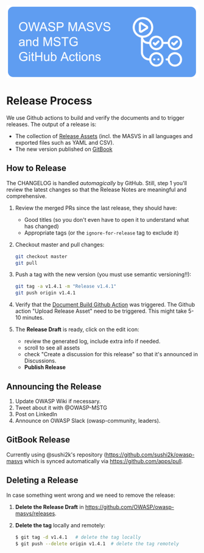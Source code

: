 ![OWASP MSTG](images/release_header.png)

# Release Process

We use Github actions to build and verify the documents and to trigger releases. The output of a release is:

- The collection of [Release Assets](https://github.com/OWASP/owasp-masvs/releases) (incl. the MASVS in all languages and exported files such as YAML and CSV).
- The new version published on [GitBook](https://mobile-security.gitbook.io/masvs)

## How to Release

The CHANGELOG is handled *automagically* by GitHub. Still, step 1 you'll review the latest changes so that the Release Notes are meaningful and comprehensive.

1. Review the merged PRs since the last release, they should have:
   - Good titles (so you don't even have to open it to understand what has changed)
   - Appropriate tags (or the `ignore-for-release` tag to exclude it)
2. Checkout master and pull changes:

    ```bash
    git checkout master
    git pull
    ```

3. Push a tag with the new version (you must use semantic versioning!!):

    ```bash
    git tag -a v1.4.1 -m "Release v1.4.1"
    git push origin v1.4.1
    ```

4. Verify that the [Document Build Github Action](https://github.com/OWASP/owasp-masvs/actions/workflows/docgenerator.yml) was triggered. The Github action "Upload Release Asset" need to be triggered. This might take 5-10 minutes.
5. The **Release Draft** is ready, click on the edit icon:
    - review the generated log, include extra info if needed.
    - scroll to see all assets
    - check "Create a discussion for this release" so that it's announced in Discussions.
    - **Publish Release**

## Announcing the Release

1. Update OWASP Wiki if necessary.
2. Tweet about it with @OWASP-MSTG
3. Post on LinkedIn
4. Announce on OWASP Slack (owasp-community, leaders).

## GitBook Release

Currently using @sushi2k's repository (https://github.com/sushi2k/owasp-masvs which is synced automatically via https://github.com/apps/pull.

## Deleting a Release

In case something went wrong and we need to remove the release:

1. **Delete the Release Draft** in <https://github.com/OWASP/owasp-masvs/releases>.
2. **Delete the tag** locally and remotely:

    ```bash
    $ git tag -d v1.4.1   # delete the tag locally
    $ git push --delete origin v1.4.1  # delete the tag remotely
    ```